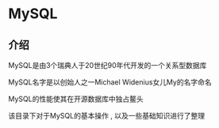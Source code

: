 # MySQL

## 介绍

MySQL是由3个瑞典人于20世纪90年代开发的一个关系型数据库

MySQL名字是以创始人之一Michael Widenius女儿My的名字命名

MySQL的性能使其在开源数据库中独占鳌头



该目录下对于MySQL的基本操作 , 以及一些基础知识进行了整理